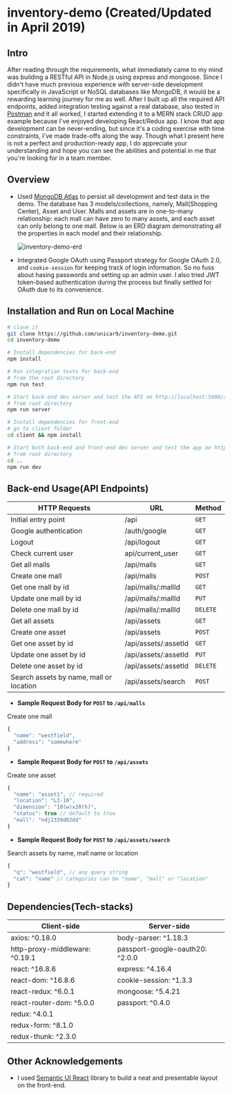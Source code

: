 # inventory-demo (Created/Updated in April 2019)

## Intro

After reading through the requirements, what immediately came to my mind was building a RESTful API in Node.js using express and mongoose. Since I didn't have much previous experience with server-side development specifically in JavaScript or NoSQL databases like MongoDB, it would be a rewarding learning journey for me as well. After I built up all the required API endpoints, added integration testing against a real database, also tested in [Postman](https://www.getpostman.com/) and it all worked, I started extending it to a MERN stack CRUD app example because I've enjoyed developing React/Redux app. I know that app development can be never-ending, but since it's a coding exercise with time constraints, I've made trade-offs along the way. Though what I present here is not a perfect and production-ready app, I do appreciate your understanding and hope you can see the abilities and potential in me that you're looking for in a team member. 

## Overview

* Used [MongoDB Atlas](https://www.mongodb.com/cloud/atlas) to persist all development and test data in the demo. The database has 3 models/collections, namely, Mall(Shopping Center), Asset and User. Malls and assets are in one-to-many relationship: each mall can have zero to many assets, and each asset can only belong to one mall. Below is an ERD diagram demonstrating all the properties in each model and their relationship.
  
  ![inventory-demo-erd](https://i.imgur.com/5B3gVGO.png)

* Integrated Google OAuth using Passport strategy for Google OAuth 2.0, and `cookie-session` for keeping track of login information. So no fuss about hasing passwords and setting up an admin user. I also tried JWT token-based authentication during the process but finally settled for OAuth due to its convenience.


## Installation and Run on Local Machine

```sh
# clone it
git clone https://github.com/unicar9/inventory-demo.git
cd inventory-demo

# Install dependencies for back-end
npm install

# Run integration tests for back-end
# from the root directory 
npm run test

# Start back-end dev server and test the API on http://localhost:5000/api
# from root directory
npm run server

# Install dependencies for front-end
# go to client folder
cd client && npm install

# Start both back-end and front-end dev server and test the app on http://localhost:3000
# from root directory
cd ..
npm run dev

```

## Back-end Usage(API Endpoints)

HTTP Requests | URL | Method | 
------------- | --- | ------ | 
Initial entry point | /api | `GET` 
Google authentication | /auth/google | `GET` 
Logout | /api/logout | `GET` 
Check current user | api/current_user | `GET` 
Get all malls | /api/malls |  `GET`  
Create one mall | /api/malls |  `POST`  
Get one mall by id | /api/malls/:mallId |  `GET` 
Update one mall by id | /api/malls/:mallId |  `PUT` 
Delete one mall by id | /api/malls/:mallId |  `DELETE` 
Get all assets | /api/assets |  `GET` 
Create one asset | /api/assets |  `POST`  
Get one asset by id | /api/assets/:assetId |  `GET` 
Update one asset by id | /api/assets/:assetId |  `PUT`  
Delete one asset by id | /api/assets/:assetId |  `DELETE`  
Search assets by name, mall or location | /api/assets/search |  `POST` 

* **Sample Request Body for `POST` to `/api/malls`**

Create one mall

```javascript
{
  "name": "westfield",
  "address": "somewhere"
}
```

* **Sample Request Body for `POST` to `/api/assets`**

Create one asset

```javascript
{
  "name": "asset1", // required
  "location": "L3-10",
  "dimension": "10(w)x20(h)",
  "status": true // default to true
  "mall": "ndj2339d82dd"
}
```

* **Sample Request Body for `POST` to `/api/assets/search`**

Search assets by name, mall name or location

```javascript
{
  "q": "westfield", // any query string
  "cat": "name" // categories can be "name", "mall" or "location"
}
```

## Dependencies(Tech-stacks)

Client-side | Server-side
--- | ---
axios: ^0.18.0 | body-parser: ^1.18.3
http-proxy-middleware: ^0.19.1| passport-google-oauth20: ^2.0.0
react: ^16.8.6 | express: ^4.16.4
react-dom: ^16.8.6 | cookie-session: ^1.3.3
react-redux: ^6.0.1 | mongoose: ^5.4.21
react-router-dom: ^5.0.0 | passport: ^0.4.0
redux: ^4.0.1 | 
redux-form: ^8.1.0 | 
redux-thunk: ^2.3.0 |

## Other Acknowledgements

* I used [Semantic UI React](https://react.semantic-ui.com/) library to build a neat and presentable layout on the front-end.
